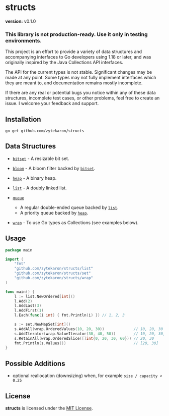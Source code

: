 # structs

**version:** v0.1.0

### This library is not production-ready. Use it only in testing environments.

This project is an effort to provide a variety of data structures
and accompanying interfaces to Go developers using 1.18 or later,
and was originally inspired by the Java Collections API interfaces.

The API for the current types is not stable. Significant changes may be
made at any point. Some types may not fully implement interfaces which
they are meant to, and documentation remains mostly incomplete.

If there are any real or potential bugs you notice within any of these
data structures, incomplete test cases, or other problems, feel free
to create an issue. I welcome your feedback and support.

## Installation

```
go get github.com/zytekaron/structs
```

## Data Structures

- [`bitset`](./bitset) - A resizable bit set.
- [`bloom`](./bloom) - A bloom filter backed by [`bitset`](./bitset).
- [`heap`](./heap) - A binary heap.
- [`list`](./list) - A doubly linked list.
- [`queue`](./queue)
    - A regular double-ended queue backed by [`list`](./list).
    - A priority queue backed by [`heap`](./heap).

- [`wrap`](./wrap) - To use Go types as Collections (see examples below).

## Usage

```go
package main

import (
	"fmt"
	"github.com/zytekaron/structs/list"
	"github.com/zytekaron/structs/set"
	"github.com/zytekaron/structs/wrap"
)

func main() {
	l := list.NewOrdered[int]()
	l.Add(2)
	l.AddLast(3)
	l.AddFirst(1)
	l.Each(func(i int) { fmt.Println(i) }) // 1, 2, 3

	s := set.NewMapSet[int]()
	s.AddAll(wrap.OrderedValues(10, 20, 30))             // 10, 20, 30
	s.AddIterator(wrap.ValueIterator(30, 40, 50))        // 10, 20, 30, 40, 50
	s.RetainAll(wrap.OrderedSlice([]int{0, 20, 30, 60})) // 20, 30
	fmt.Println(s.Values())                              // [20, 30]
}
```

## Possible Additions

- optional reallocation (downsizing) when, for example `size / capacity < 0.25`

## License

**structs** is licensed under the [MIT License](./LICENSE).

